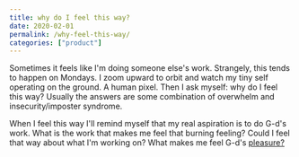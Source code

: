 ```yaml
---
title: why do I feel this way?
date: 2020-02-01
permalink: /why-feel-this-way/
categories: ["product"]
---
```


Sometimes it feels like I'm doing someone else's work. Strangely, this tends to happen on Mondays. I zoom upward to orbit and watch my tiny self operating on the ground. A human pixel. 
Then I ask myself: why do I feel this way? Usually the answers are some combination of overwhelm and insecurity/imposter syndrome.

When I feel this way I'll remind myself that my real aspiration is to do G-d's work. What is the work that makes me feel that burning feeling? Could I feel that way about what I'm working on? What makes me feel G-d's <a href="https://www.youtube.com/watch?v=Pd5LCN53q9Y"> pleasure?
